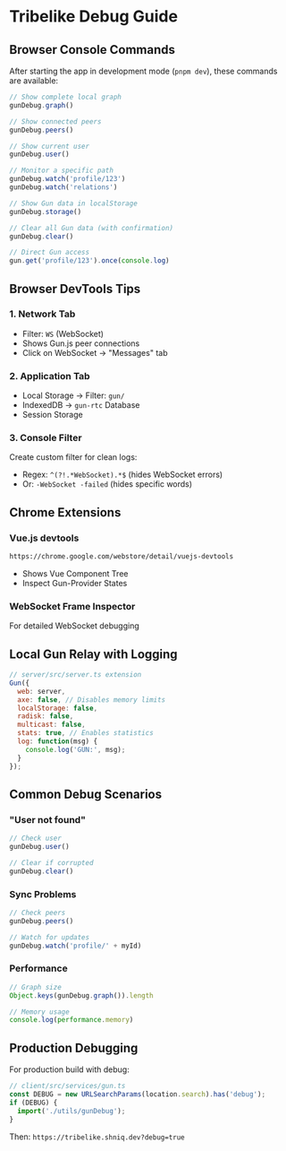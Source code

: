 # Tribelike Debug Guide

## Browser Console Commands

After starting the app in development mode (`pnpm dev`), these commands are available:

```javascript
// Show complete local graph
gunDebug.graph()

// Show connected peers
gunDebug.peers()

// Show current user
gunDebug.user()

// Monitor a specific path
gunDebug.watch('profile/123')
gunDebug.watch('relations')

// Show Gun data in localStorage
gunDebug.storage()

// Clear all Gun data (with confirmation)
gunDebug.clear()

// Direct Gun access
gun.get('profile/123').once(console.log)
```

## Browser DevTools Tips

### 1. Network Tab
- Filter: `WS` (WebSocket)
- Shows Gun.js peer connections
- Click on WebSocket → "Messages" tab

### 2. Application Tab
- Local Storage → Filter: `gun/`
- IndexedDB → `gun-rtc` Database
- Session Storage

### 3. Console Filter
Create custom filter for clean logs:
- Regex: `^(?!.*WebSocket).*$` (hides WebSocket errors)
- Or: `-WebSocket -failed` (hides specific words)

## Chrome Extensions

### Vue.js devtools
```bash
https://chrome.google.com/webstore/detail/vuejs-devtools
```
- Shows Vue Component Tree
- Inspect Gun-Provider States

### WebSocket Frame Inspector
For detailed WebSocket debugging

## Local Gun Relay with Logging

```javascript
// server/src/server.ts extension
Gun({ 
  web: server,
  axe: false, // Disables memory limits
  localStorage: false,
  radisk: false,
  multicast: false,
  stats: true, // Enables statistics
  log: function(msg) {
    console.log('GUN:', msg);
  }
});
```

## Common Debug Scenarios

### "User not found"
```javascript
// Check user
gunDebug.user()

// Clear if corrupted
gunDebug.clear()
```

### Sync Problems
```javascript
// Check peers
gunDebug.peers()

// Watch for updates
gunDebug.watch('profile/' + myId)
```

### Performance
```javascript
// Graph size
Object.keys(gunDebug.graph()).length

// Memory usage
console.log(performance.memory)
```

## Production Debugging

For production build with debug:

```javascript
// client/src/services/gun.ts
const DEBUG = new URLSearchParams(location.search).has('debug');
if (DEBUG) {
  import('./utils/gunDebug');
}
```

Then: `https://tribelike.shniq.dev?debug=true`